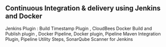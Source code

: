 ## Continuous Integration & delivery using Jenkins and Docker

Jenkins Plugin : Build Timestamp Plugin , CloudBees Docker Build and Publish plugin , Docker Pipeline, Docker plugin, Pipeline Maven Integration Plugin, Pipeline Utility Steps, SonarQube Scanner for Jenkins



